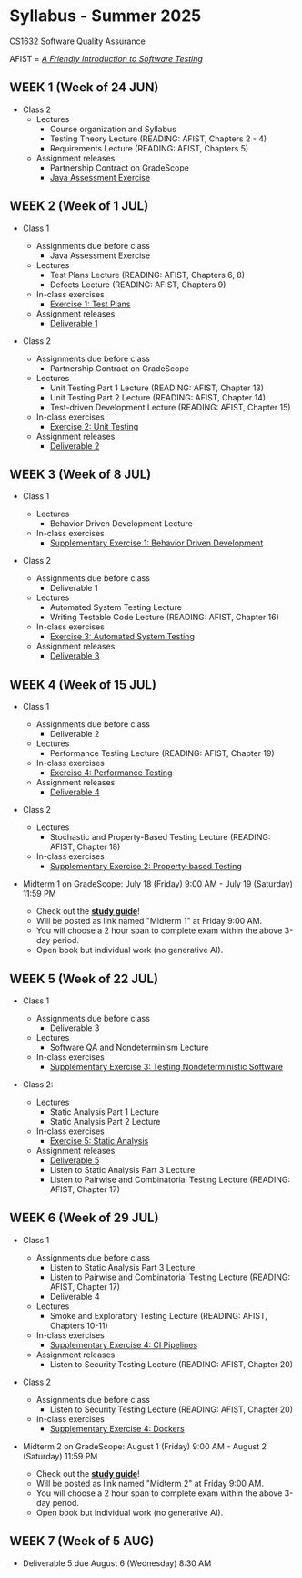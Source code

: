 # Syllabus - Summer 2025
CS1632 Software Quality Assurance

AFIST = [_A Friendly Introduction to Software Testing_](software-quality-assurance-textbook.pdf)

## WEEK 1 (Week of 24 JUN)

* Class 2
  * Lectures
    * Course organization and Syllabus
    * Testing Theory Lecture (READING: AFIST, Chapters 2 - 4)
    * Requirements Lecture (READING: AFIST, Chapters 5)
  * Assignment releases
    * Partnership Contract on GradeScope
    * [Java Assessment Exercise](exercises/0)
  
## WEEK 2 (Week of 1 JUL)

* Class 1
  * Assignments due before class
    * Java Assessment Exercise
  * Lectures
    * Test Plans Lecture (READING: AFIST, Chapters 6, 8)
    * Defects Lecture (READING: AFIST, Chapters 9)
  * In-class exercises
    * [Exercise 1: Test Plans](exercises/1)
  * Assignment releases
    * [Deliverable 1](deliverables/1)
    

* Class 2
  * Assignments due before class
    * Partnership Contract on GradeScope
  * Lectures
    * Unit Testing Part 1 Lecture (READING: AFIST, Chapter 13)
    * Unit Testing Part 2 Lecture (READING: AFIST, Chapter 14)
    * Test-driven Development Lecture (READING: AFIST, Chapter 15)
  * In-class exercises
    * [Exercise 2: Unit Testing](exercises/2)
  * Assignment releases
    * [Deliverable 2](deliverables/2)

## WEEK 3 (Week of 8 JUL)

* Class 1
  * Lectures
    * Behavior Driven Development Lecture
  * In-class exercises
    * [Supplementary Exercise 1: Behavior Driven Development](exercises/Supplement1)

* Class 2
  * Assignments due before class
    * Deliverable 1
  * Lectures
    * Automated System Testing Lecture
    * Writing Testable Code Lecture (READING: AFIST, Chapter 16)
  * In-class exercises
    * [Exercise 3: Automated System Testing](exercises/3)
  * Assignment releases
    * [Deliverable 3](deliverables/3)

## WEEK 4 (Week of 15 JUL)

* Class 1
  * Assignments due before class
    * Deliverable 2
  * Lectures
    * Performance Testing Lecture (READING: AFIST, Chapter 19)
  * In-class exercises
    * [Exercise 4: Performance Testing](exercises/4)
  * Assignment releases
    * [Deliverable 4](deliverables/4)

* Class 2
  * Lectures
    * Stochastic and Property-Based Testing Lecture (READING: AFIST, Chapter 18)
  * In-class exercises
    * [Supplementary Exercise 2: Property-based Testing](exercises/Supplement2)

* Midterm 1 on GradeScope: July 18 (Friday) 9:00 AM - July 19 (Saturday) 11:59 PM
  * Check out the **[study guide](/study_guides/midterm_1_study_guide.md)**!
  * Will be posted as link named "Midterm 1" at Friday 9:00 AM.
  * You will choose a 2 hour span to complete exam within the above 3-day period.
  * Open book but individual work (no generative AI).

## WEEK 5 (Week of 22 JUL)

* Class 1
  * Assignments due before class
    * Deliverable 3
  * Lectures
    * Software QA and Nondeterminism Lecture
  * In-class exercises
    * [Supplementary Exercise 3: Testing Nondeterministic Software](exercises/Supplement3)

* Class 2: 
  * Lectures
    * Static Analysis Part 1 Lecture
    * Static Analysis Part 2 Lecture
  * In-class exercises
    * [Exercise 5: Static Analysis](exercises/5)
  * Assignment releases
    * [Deliverable 5](deliverables/5)
    * Listen to Static Analysis Part 3 Lecture
    * Listen to Pairwise and Combinatorial Testing Lecture (READING: AFIST, Chapter 17)

## WEEK 6 (Week of 29 JUL)

* Class 1
  * Assignments due before class
    * Listen to Static Analysis Part 3 Lecture
    * Listen to Pairwise and Combinatorial Testing Lecture (READING: AFIST, Chapter 17)
    * Deliverable 4
  * Lectures
    * Smoke and Exploratory Testing Lecture (READING: AFIST, Chapters 10-11)
  * In-class exercises
    * [Supplementary Exercise 4: CI Pipelines](exercises/Supplement4)
  * Assignment releases
    * Listen to Security Testing Lecture (READING: AFIST, Chapter 20)

* Class 2
  * Assignments due before class
    * Listen to Security Testing Lecture (READING: AFIST, Chapter 20)
  * In-class exercises
    * [Supplementary Exercise 4: Dockers](exercises/Supplement4)

* Midterm 2 on GradeScope: August 1 (Friday) 9:00 AM - August 2 (Saturday) 11:59 PM
  * Check out the **[study guide](/study_guides/midterm_2_study_guide.md)**!
  * Will be posted as link named "Midterm 2" at Friday 9:00 AM.
  * You will choose a 2 hour span to complete exam within the above 3-day period.
  * Open book but individual work (no generative AI).

## WEEK 7 (Week of 5 AUG)

* Deliverable 5 due August 6 (Wednesday) 8:30 AM
